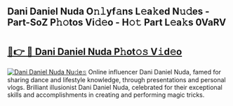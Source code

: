 ## Dani Daniel Nuda O𝚗𝚕yf𝚊ns L𝚎a𝚔ed N𝚞𝚍es - Part-SoZ P𝚑𝚘tos Vi𝚍𝚎o - H𝚘𝚝 Part L𝚎a𝚔s 0VaRV

# <h2><a href="http://kfe0atp.oniu.top/?m=Dani+Daniel+Nuda">🔗👉 🔴 Dani Daniel Nuda P𝚑ot𝚘𝚜 V𝚒d𝚎o</a></h2>

[![Dani Daniel Nuda Nu𝚍e𝚜](https://i.imgur.com/0qMVB7G.gif)](http://kfe0atp.oniu.top/?m=Dani+Daniel+Nuda)
Online influencer Dani Daniel Nuda, famed for sharing dance and lifestyle knowledge, through presentations and personal vlogs. Brilliant illusionist Dani Daniel Nuda, celebrated for their exceptional skills and accomplishments in creating and performing magic tricks.  
